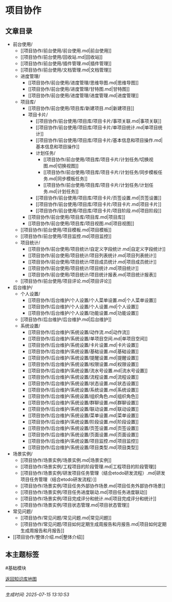 # 项目协作

## 文章目录
- 前台使用/
  - [[项目协作/前台使用/前台使用.md|前台使用]]
  - [[项目协作/前台使用/回收站.md|回收站]]
  - [[项目协作/前台使用/插件管理.md|插件管理]]
  - [[项目协作/前台使用/文档管理.md|文档管理]]
  - 进度管理/
    - [[项目协作/前台使用/进度管理/思维导图.md|思维导图]]
    - [[项目协作/前台使用/进度管理/甘特图.md|甘特图]]
    - [[项目协作/前台使用/进度管理/进度管理.md|进度管理]]
  - 项目库/
    - [[项目协作/前台使用/项目库/新建项目.md|新建项目]]
    - 项目卡片/
      - [[项目协作/前台使用/项目库/项目卡片/事项关联.md|事项关联]]
      - [[项目协作/前台使用/项目库/项目卡片/单项目统计.md|单项目统计]]
      - [[项目协作/前台使用/项目库/项目卡片/基本信息和项目操作.md|基本信息和项目操作]]
      - 计划任务/
        - [[项目协作/前台使用/项目库/项目卡片/计划任务/切换视图.md|切换视图]]
        - [[项目协作/前台使用/项目库/项目卡片/计划任务/同步模板任务.md|同步模板任务]]
        - [[项目协作/前台使用/项目库/项目卡片/计划任务/计划任务.md|计划任务]]
      - [[项目协作/前台使用/项目库/项目卡片/页签设置.md|页签设置]]
      - [[项目协作/前台使用/项目库/项目卡片/项目卡片.md|项目卡片]]
      - [[项目协作/前台使用/项目库/项目卡片/项目阶段.md|项目阶段]]
    - [[项目协作/前台使用/项目库/项目库.md|项目库]]
    - [[项目协作/前台使用/项目库/项目视图.md|项目视图]]
  - [[项目协作/前台使用/项目模板.md|项目模板]]
  - [[项目协作/前台使用/项目监控.md|项目监控]]
  - 项目统计/
    - [[项目协作/前台使用/项目统计/自定义字段统计.md|自定义字段统计]]
    - [[项目协作/前台使用/项目统计/项目列表统计.md|项目列表统计]]
    - [[项目协作/前台使用/项目统计/项目成员统计.md|项目成员统计]]
    - [[项目协作/前台使用/项目统计/项目统计.md|项目统计]]
    - [[项目协作/前台使用/项目统计/项目统计报表.md|项目统计报表]]
  - [[项目协作/前台使用/项目评论.md|项目评论]]
- 后台维护/
  - 个人设置/
    - [[项目协作/后台维护/个人设置/个人菜单设置.md|个人菜单设置]]
    - [[项目协作/后台维护/个人设置/个人设置.md|个人设置]]
    - [[项目协作/后台维护/个人设置/功能设置.md|功能设置]]
  - [[项目协作/后台维护/后台维护.md|后台维护]]
  - 系统设置/
    - [[项目协作/后台维护/系统设置/动作流.md|动作流]]
    - [[项目协作/后台维护/系统设置/单项目空间.md|单项目空间]]
    - [[项目协作/后台维护/系统设置/卡片设置.md|卡片设置]]
    - [[项目协作/后台维护/系统设置/基础设置.md|基础设置]]
    - [[项目协作/后台维护/系统设置/提醒设置.md|提醒设置]]
    - [[项目协作/后台维护/系统设置/权限设置.md|权限设置]]
    - [[项目协作/后台维护/系统设置/流水号设置.md|流水号设置]]
    - [[项目协作/后台维护/系统设置/流程设置.md|流程设置]]
    - [[项目协作/后台维护/系统设置/状态设置.md|状态设置]]
    - [[项目协作/后台维护/系统设置/系统设置.md|系统设置]]
    - [[项目协作/后台维护/系统设置/组织角色.md|组织角色]]
    - [[项目协作/后台维护/系统设置/群聊设置.md|群聊设置]]
    - [[项目协作/后台维护/系统设置/联动设置.md|联动设置]]
    - [[项目协作/后台维护/系统设置/菜单设置.md|菜单设置]]
    - [[项目协作/后台维护/系统设置/阶段设置.md|阶段设置]]
    - [[项目协作/后台维护/系统设置/页签设置.md|页签设置]]
    - [[项目协作/后台维护/系统设置/页面设置.md|页面设置]]
    - [[项目协作/后台维护/系统设置/项目监控.md|项目监控]]
    - [[项目协作/后台维护/系统设置/项目类型.md|项目类型]]
- 场景实例/
  - [[项目协作/场景实例/场景实例.md|场景实例]]
  - [[项目协作/场景实例/工程项目的阶段管理.md|工程项目的阶段管理]]
  - [[项目协作/场景实例/研发项目任务管理（结合etodo研发流程）.md|研发项目任务管理（结合etodo研发流程）]]
  - [[项目协作/场景实例/项目任务外部协作场景.md|项目任务外部协作场景]]
  - [[项目协作/场景实例/项目任务进度联动.md|项目任务进度联动]]
  - [[项目协作/场景实例/项目完成评分和统计.md|项目完成评分和统计]]
  - [[项目协作/场景实例/项目状态管理.md|项目状态管理]]
- 常见问题/
  - [[项目协作/常见问题/常见问题.md|常见问题]]
  - [[项目协作/常见问题/项目如何定期生成周报告和月报告.md|项目如何定期生成周报告和月报告]]
- [[项目协作/整体介绍.md|整体介绍]]

## 本主题标签
#基础模块 

[返回知识库地图](知识库地图.md)

---
*生成时间: 2025-07-15 13:10:53*